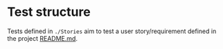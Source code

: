 # Test structure

Tests defined in `./Stories` aim to test a user story/requirement defined in the project [README.md](../README.md).
